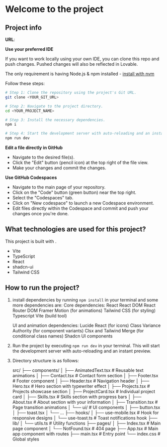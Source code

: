 # Welcome to the project

## Project info

**URL**: 

**Use your preferred IDE**

If you want to work locally using your own IDE, you can clone this repo and push changes. Pushed changes will also be reflected in Lovable.

The only requirement is having Node.js & npm installed - [install with nvm](https://github.com/nvm-sh/nvm#installing-and-updating)

Follow these steps:

```sh
# Step 1: Clone the repository using the project's Git URL.
git clone <YOUR_GIT_URL>

# Step 2: Navigate to the project directory.
cd <YOUR_PROJECT_NAME>

# Step 3: Install the necessary dependencies.
npm i

# Step 4: Start the development server with auto-reloading and an instant preview.
npm run dev
```

**Edit a file directly in GitHub**

- Navigate to the desired file(s).
- Click the "Edit" button (pencil icon) at the top right of the file view.
- Make your changes and commit the changes.

**Use GitHub Codespaces**

- Navigate to the main page of your repository.
- Click on the "Code" button (green button) near the top right.
- Select the "Codespaces" tab.
- Click on "New codespace" to launch a new Codespace environment.
- Edit files directly within the Codespace and commit and push your changes once you're done.

## What technologies are used for this project?

This project is built with .

- Vite
- TypeScript
- React
- shadcn-ui
- Tailwind CSS

## How to run the project?
 1. install dependencies by running `npm install` in your terminal
    and some more dependencies are:
    Core dependencies:
        React
        React DOM
        React Router DOM
        Framer Motion (for animations)
        Tailwind CSS (for styling)
        Typescript
        Vite (build tool)

    UI and animation dependencies:
        Lucide React (for icons)
        Class Variance Authority (for component variants)
        Clsx and Tailwind Merge (for conditional class names)
        Shadcn UI components 

 2. Run the project by executing `npm run dev` in your terminal. This will start the development server with auto-reloading and an instant preview.
 3. Directory structure is as follows:
     
     src/
├── components/
│   ├── AnimatedText.tsx       # Reusable text animations
│   ├── Contact.tsx            # Contact form section
│   ├── Footer.tsx             # Footer component
│   ├── Header.tsx             # Navigation header
│   ├── Hero.tsx               # Hero section with typewriter effect
│   ├── Projects.tsx           # Projects showcase section
│   ├── ProjectCard.tsx        # Individual project card
│   ├── Skills.tsx             # Skills section with progress bars
│   ├── About.tsx              # About section with your information
│   ├── Transition.tsx         # Page transition animations
│   └── ui/                    # UI components
│       ├── button.tsx
│       ├── toast.tsx
│       └── ...
├── hooks/
│   ├── use-mobile.tsx         # Hook for responsive designs
│   └── use-toast.ts           # Toast notifications hook
├── lib/
│   └── utils.ts               # Utility functions
├── pages/
│   ├── Index.tsx              # Main page component
│   └── NotFound.tsx           # 404 page
├── App.tsx                    # Main app component with routes
├── main.tsx                   # Entry point
└── index.css                  # Global styles
